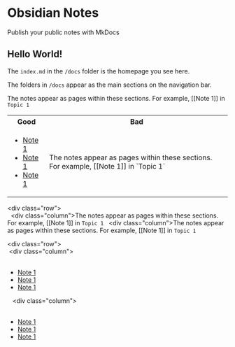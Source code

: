 # Obsidian Notes

Publish your public notes with MkDocs

## Hello World!

The `index.md` in the `/docs` folder is the homepage you see here.

The folders in `/docs` appear as the main sections on the navigation bar.

The notes appear as pages within these sections. For example, [[Note 1]] in `Topic 1`

<table>
	<tr>
		<th> Good </th>
		<th> Bad </th>
	</tr>
	<tr>
		<td>
			<ul>  
				<li><a href="Topic 1/Note 1/">Note 1</a></li>
				<li><a href="Topic 1/Note 1/">Note 1</a></li>
				<li><a href="Topic 1/Note 1/">Note 1</a></li>
			</ul>
		</td>
		<td>
			The notes appear as pages within these sections. For example, [[Note 1]] in `Topic 1`
		</td>
	</tr>
</table>

<div class="row">  
  <div class="column">The notes appear as pages within these sections. For example, [[Note 1]] in `Topic 1`</div>
  <div class="column">The notes appear as pages within these sections. For example, [[Note 1]] in `Topic 1`</div>  
</div>

<div class="row">  
	 <div class="column">
		<ul>  
			<li><a href="Topic 1/Note 1/">Note 1</a></li>
			<li><a href="Topic 1/Note 1/">Note 1</a></li>
			<li><a href="Topic 1/Note 1/">Note 1</a></li>
		</ul>
	 </div>
	 <div class="column">
		<ul>  
			<li><a href="Topic 1/Note 1/">Note 1</a></li>
			<li><a href="Topic 1/Note 1/">Note 1</a></li>
			<li><a href="Topic 1/Note 1/">Note 1</a></li>
		</ul>
	 </div>  
</div>